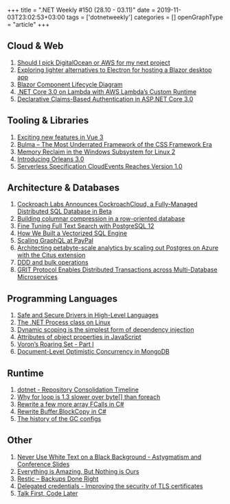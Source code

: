 +++
title = ".NET Weekly #150 (28.10 - 03.11)"
date = 2019-11-03T23:02:53+03:00
tags = ['dotnetweekly']
categories = []
openGraphType = "article"
+++

## Cloud & Web

1. [Should I pick DigitalOcean or AWS for my next project](https://www.lastweekinaws.com/blog/should-i-pick-digitalocean-or-aws-for-my-next-project/)
1. [Exploring lighter alternatives to Electron for hosting a Blazor desktop app](http://blog.stevensanderson.com/2019/11/01/exploring-lighter-alternatives-to-electron-for-hosting-a-blazor-desktop-app/)
1. [Blazor Component Lifecycle Diagram](https://knowledge-base.havit.eu/2019/11/02/blazor-component-lifecycle-diagram/)
1. [.NET Core 3.0 on Lambda with AWS Lambda’s Custom Runtime](https://aws.amazon.com/blogs/developer/net-core-3-0-on-lambda-with-aws-lambdas-custom-runtime/)
1. [Declarative Claims-Based Authentication in ASP.NET Core 3.0](https://visualstudiomagazine.com/articles/2019/10/29/aspnet-authentication.aspx)

<!--more-->

## Tooling & Libraries

1. [Exciting new features in Vue 3](https://vueschool.io/articles/vuejs-tutorials/exciting-new-features-in-vue-3/)
1. [Bulma – The Most Underrated Framework of the CSS Framework Era](https://news.ycombinator.com/item?id=21400410)
1. [Memory Reclaim in the Windows Subsystem for Linux 2](https://devblogs.microsoft.com/commandline/memory-reclaim-in-the-windows-subsystem-for-linux-2/)
1. [Introducing Orleans 3.0](https://devblogs.microsoft.com/dotnet/orleans-3-0/)
1. [Serverless Specification CloudEvents Reaches Version 1.0](https://www.cncf.io/announcement/2019/10/28/serverless-specification-cloudevents-reaches-version-1-0/)

## Architecture & Databases

1. [Cockroach Labs Announces CockroachCloud, a Fully-Managed Distributed SQL Database in Beta](https://www.infoq.com/news/2019/10/cockroachcloud-cloud-dbms-beta/)
1. [Building columnar compression in a row-oriented database](https://blog.timescale.com/blog/building-columnar-compression-in-a-row-oriented-database/)
1. [Fine Tuning Full Text Search with PostgreSQL 12](https://rob.conery.io/2019/10/29/fine-tuning-full-text-search-with-postgresql-12/)
1. [How We Built a Vectorized SQL Engine](https://www.cockroachlabs.com/blog/how-we-built-a-vectorized-sql-engine/)
1. [Scaling GraphQL at PayPal](https://medium.com/paypal-engineering/scaling-graphql-at-paypal-b5b5ac098810)
1. [Architecting petabyte-scale analytics by scaling out Postgres on Azure with the Citus extension](https://techcommunity.microsoft.com/t5/Azure-Database-for-PostgreSQL/Architecting-petabyte-scale-analytics-by-scaling-out-Postgres-on/ba-p/969685)
1. [DDD and bulk operations](https://enterprisecraftsmanship.com/posts/ddd-bulk-operations/)
1. [GRIT Protocol Enables Distributed Transactions across Multi-Database Microservices](https://www.infoq.com/news/2019/10/eBay-grit-multidb-transactions/)

## Programming Languages

1. [Safe and Secure Drivers in High-Level Languages](https://media.ccc.de/v/35c3-9670-safe_and_secure_drivers_in_high-level_languages#t=2182)
1. [The .NET Process class on Linux](https://developers.redhat.com/blog/2019/10/29/the-net-process-class-on-linux/)
1. [Dynamic scoping is the simplest form of dependency injection](http://gustavlundin.com/di-frameworks-are-dynamic-binding/)
1. [Attributes of object properties in JavaScript](https://2ality.com/2019/11/object-property-attributes.html)
1. [Voron’s Roaring Set - Part I](https://ayende.com/blog/188801-A/vorons-roaring-set-part-i)
1. [Document-Level Optimistic Concurrency in MongoDB](https://jimmybogard.com/document-level-optimistic-concurrency-in-mongodb/)

## Runtime

1. [dotnet - Repository Consolidation Timeline](https://github.com/dotnet/announcements/issues/133)
1. [Why for loop is 1.3 slower over byte[] than foreach](https://github.com/dotnet/coreclr/issues/27510)
1. [Rewrite a few more array FCalls in C#](https://github.com/dotnet/coreclr/pull/27603)
1. [Rewrite Buffer.BlockCopy in C#](https://github.com/dotnet/coreclr/pull/27216)
1. [The history of the GC configs](https://devblogs.microsoft.com/dotnet/the-history-of-the-gc-configs/)

## Other

1. [Never Use White Text on a Black Background - Astygmatism and Conference Slides](https://jessicaotis.com/academia/never-use-white-text-on-a-black-background-astygmatism-and-conference-slides/)
1. [Everything is Amazing, But Nothing is Ours](https://alexdanco.com/2019/10/26/everything-is-amazing-but-nothing-is-ours/)
1. [Restic – Backups Done Right](https://restic.net/)
1. [Delegated credentials - Improving the security of TLS certificates](https://engineering.fb.com/security/delegated-credentials/)
1. [Talk First, Code Later](https://blog.pragmaticengineer.com/talk-first-code-later/)
